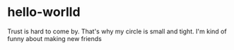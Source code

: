 # hello-worlld
Trust is hard to come by. That's why my circle is small and tight. I'm kind of funny about making new friends

